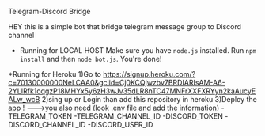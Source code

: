  Telegram-Discord Bridge

HEY this is  a simple bot that bridge telegram message group to Discord channel
* Running for LOCAL HOST
Make sure you have `node.js` installed.
Run `npm install` and then `node bot.js`. You're done!



*Running for Heroku
1)Go to https://signup.heroku.com/?c=70130000000NeLCAA0&gclid=Cj0KCQjwzbv7BRDIARIsAM-A6-2YLIRfk1oqgzP18MHYx5y6zH3wJv35dLR8nTC47MNFrXXFXRYyn2kaAucyEALw_wcB
2)sing up or Login than add this repository in heroku
3)Deploy the app !
--->you also need (look  .env file and add the information)
-TELEGRAM_TOKEN
-TELEGRAM_CHANNEL_ID
-DISCORD_TOKEN
-DISCORD_CHANNEL_ID
-DISCORD_USER_ID
